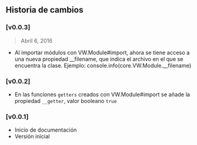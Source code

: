## Historia de cambios 

### [v0.0.3]
> Abril 6, 2016

* Al importar módulos con VW.Module#import, ahora se tiene acceso a una nueva propiedad __filename, que indica el archivo en el que se encuentra la clase. Ejemplo: console.info(core.VW.Module.__filename)


### [v0.0.2]

* En las funciones `getters` creados con VW.Module#import se añade la propiedad `__getter`, valor booleano `true`


### [v0.0.1]
 
* Inicio de documentación
* Versión inicial 